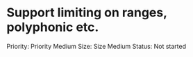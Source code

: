 # Support limiting on ranges, polyphonic etc.

Priority: Priority Medium
Size: Size Medium
Status: Not started